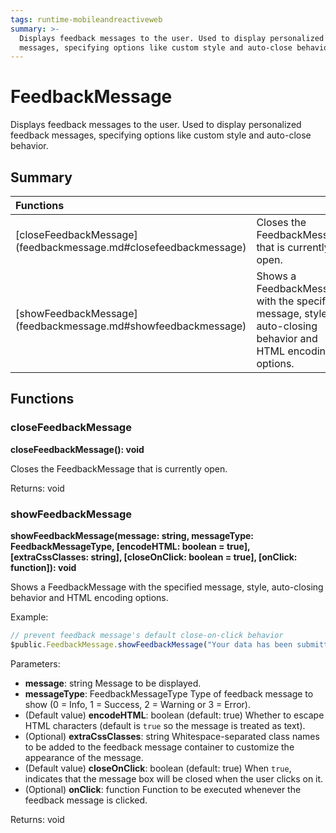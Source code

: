 ```yaml
---
tags: runtime-mobileandreactiveweb
summary: >-
  Displays feedback messages to the user. Used to display personalized feedback
  messages, specifying options like custom style and auto-close behavior.
---
```


# FeedbackMessage

Displays feedback messages to the user. Used to display personalized feedback messages, specifying options like custom style and auto-close behavior.

## Summary

| Functions |  |
| :--- | :--- |
| \[closeFeedbackMessage\]\(feedbackmessage.md\#closefeedbackmessage\) |  Closes the FeedbackMessage that is currently open. |
| \[showFeedbackMessage\]\(feedbackmessage.md\#showfeedbackmessage\) |  Shows a FeedbackMessage with the specified message, style, auto-closing behavior and HTML encoding options. |

## Functions

### closeFeedbackMessage

**closeFeedbackMessage\(\): void**

Closes the FeedbackMessage that is currently open.

Returns: void

### showFeedbackMessage

**showFeedbackMessage\(message: string, messageType: FeedbackMessageType, \[encodeHTML: boolean = true\], \[extraCssClasses: string\], \[closeOnClick: boolean = true\], \[onClick: function\]\): void**

Shows a FeedbackMessage with the specified message, style, auto-closing behavior and HTML encoding options.

Example:

```javascript
// prevent feedback message's default close-on-click behavior
$public.FeedbackMessage.showFeedbackMessage("Your data has been submitted.", 1, true, "", false);
```

Parameters:

* **message**: string  Message to be displayed.
* **messageType**: FeedbackMessageType  Type of feedback message to show \(0 = Info, 1 = Success, 2 = Warning or 3 = Error\).
* \(Default value\) **encodeHTML**: boolean \(default: true\)   Whether to escape HTML characters \(default is `true` so the message is treated as text\).
* \(Optional\) **extraCssClasses**: string  Whitespace-separated class names to be added to the feedback message container to customize the appearance of the message.
* \(Default value\) **closeOnClick**: boolean \(default: true\)   When `true`, indicates that the message box will be closed when the user clicks on it.
* \(Optional\) **onClick**: function  Function to be executed whenever the feedback message is clicked.

Returns: void

